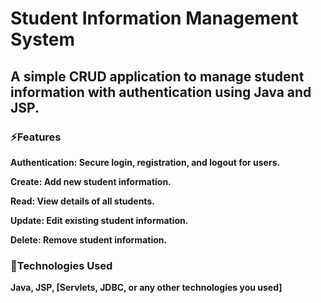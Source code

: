 # Student Information Management System
## A simple CRUD application to manage student information with authentication using Java and JSP.

### ⚡Features

**Authentication: Secure login, registration, and logout for users.**

**Create: Add new student information.**

**Read: View details of all students.**

**Update: Edit existing student information.**

**Delete: Remove student information.**



### 🌱Technologies Used

**Java, JSP, [Servlets, JDBC, or any other technologies you used]**

